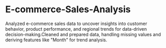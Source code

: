 # E-commerce-Sales-Analysis
Analyzed e-commerce sales data to uncover insights into customer behavior, product performance, and regional trends for data-driven decision-making.Cleaned and prepared data, handling missing values and deriving features like "Month" for trend analysis.
